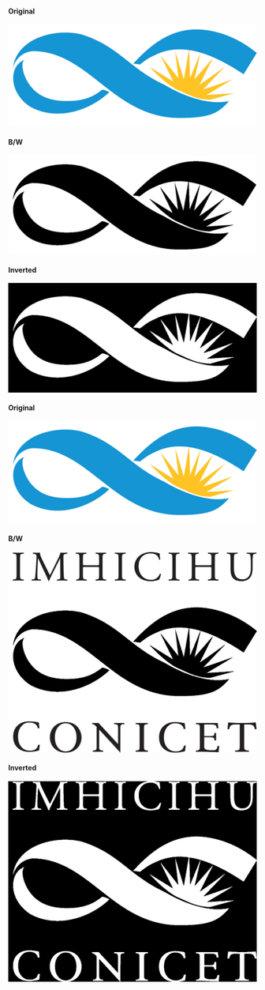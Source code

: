 #### Original
![](images/version_2023/IMHICIHU-logotipos/logotipo.jpg)

#### B/W
![](images/version_2023/IMHICIHU-logotipos/logo_black.jpg)

#### Inverted
![](images/version_2023/IMHICIHU-logotipos/logo_inverse.jpg)

#### Original
![](images/version_2023/IMHICIHU-logotipos/logotipo.jpg)

#### B/W
![](images/version_2023/IMHICIHU-logotipos/institucional/black.jpg)

#### Inverted
![](images/version_2023/IMHICIHU-logotipos/inverse.jpg)

